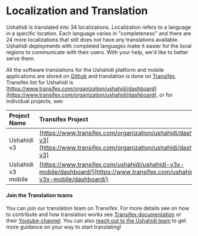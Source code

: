 # Localization and Translation

Ushahidi is translated into  34 localizations. Localization refers to a language in a specific location. Each language varies in "completeness" and there are 24 more localizations that still does not have any translations available. Ushahidi deployments with completed languages make it easier for the local regions to communicate with their users. With your help, we'd like to better serve them.

All the software translations for the Ushahidi platform and mobile applications are stored on [Github](https://github.com/ushahidi/Ushahidi-Localizations) and translation is done on [Transifex](https://www.transifex.com/).  Transifex list for Ushahidi is [https://www.transifex.com/organization/ushahidi/dashboard](https://www.transifex.com/organization/ushahidi/dashboard), or for individual projects, see:

| Project Name | Transifex Project |
| :--- | :--- |
| Ushahidi v3 | [https://www.transifex.com/organization/ushahidi/dashboard/ushahidi-v3](https://www.transifex.com/organization/ushahidi/dashboard/ushahidi-v3) |
| Ushahidi v3 mobile | [https://www.transifex.com/ushahidi/ushahidi-v3x-mobile/dashboard/](https://www.transifex.com/ushahidi/ushahidi-v3x-mobile/dashboard/) |

#### Join the Translation teams <a id="LocalizationandTranslation-JointheTranslationteams"></a>

You can join our translation team on Transifex. For more details see on how to contribute and how translation works see [Transifex documentation](https://docs.transifex.com) or their [Youtube-channel](https://www.youtube.com/channel/UCTAijZE5WHedPZ8ZmESh9kg). You can also [reach out to the Ushahidi team](../get-in-touch.md) to get more guidance on your way to start translating!  


